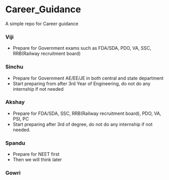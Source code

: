 # Career_Guidance
A simple repo for Career guidance

### Viji
- Prepare for Government exams such as FDA/SDA, PDO, VA, SSC, RRB(Railway recruitment board)
### Sinchu
- Prepare for Government AE/EE/JE in both central and state department
- Start preparing from after 3rd Year of Engineering, do not do any internship if not needed
  
### Akshay
- Prepare for FDA/SDA, SSC, RRB(Railway recruitment board), PDO, VA, PSI, PC
- Start preparing after 3rd of degree, do not do any internship if not needed. 
### Spandu
- Prepare for NEET first
- Then we will think later

### Gowri


